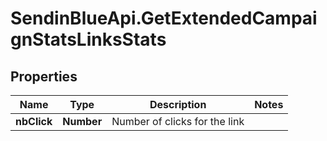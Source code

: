 # SendinBlueApi.GetExtendedCampaignStatsLinksStats

## Properties
Name | Type | Description | Notes
------------ | ------------- | ------------- | -------------
**nbClick** | **Number** | Number of clicks for the link | 


